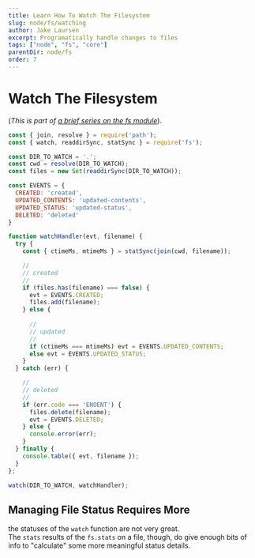 ```yaml
---
title: Learn How To Watch The Filesystem
slug: node/fs/watching
author: Jake Laursen
excerpt: Programatically handle changes to files
tags: ["node", "fs", "core"]
parentDir: node/fs
order: 7
---
```


# Watch The Filesystem
(_This is part of [a brief series on the fs module](/node/fs)_).

```js
const { join, resolve } = require('path');
const { watch, readdirSync, statSync } = require('fs');

const DIR_TO_WATCH = '.';
const cwd = resolve(DIR_TO_WATCH);
const files = new Set(readdirSync(DIR_TO_WATCH));

const EVENTS = {
  CREATED: 'created',
  UPDATED_CONTENTS: 'updated-contents',
  UPDATED_STATUS: 'updated-status',
  DELETED: 'deleted'
}

function watchHandler(evt, filename) {
  try {
    const { ctimeMs, mtimeMs } = statSync(join(cwd, filename));

    // 
    // created
    // 
    if (files.has(filename) === false) {
      evt = EVENTS.CREATED;
      files.add(filename);
    } else {
      
      // 
      // updated
      // 
      if (ctimeMs === mtimeMs) evt = EVENTS.UPDATED_CONTENTS;
      else evt = EVENTS.UPDATED_STATUS;
    }
  } catch (err) {

    // 
    // deleted
    // 
    if (err.code === 'ENOENT') {
      files.delete(filename);
      evt = EVENTS.DELETED;
    } else {
      console.error(err);
    }
  } finally {
    console.table({ evt, filename });
  }
};

watch(DIR_TO_WATCH, watchHandler);

```

## Managing File Status Requires More
the statuses of the `watch` function are not very great.  
The `stats` results of the `fs.stats` on a file, though, do give enough bits of info to "calculate" some more meaningful status details.  
